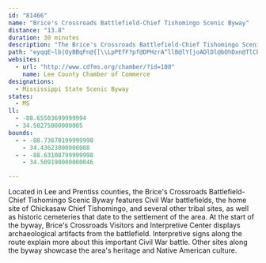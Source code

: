 ```yaml
---
id: "81466"
name: "Brice's Crossroads Battlefield-Chief Tishomingo Scenic Byway"
distance: "13.8"
duration: 30 minutes
description: "The Brice's Crossroads Battlefield-Chief Tishomingo Scenic Byway features Civil War battlefields, the home site of Chickasaw Chief Tishomingo, and several other tribal sites. "
path: "eyqqE~lb|OyBBqFn@{[\\LpPEfF?pf@DPHzrA^llB@lY[joADlDl@bOhDxn@TlCb@~Ax@tBjJzMrCgDxBmBfI_EfCsBpAyAlAeCnB}HrBeK|@aCn@gAzK{LhP|FfJvCra@zGvI`ClCh@dD^zV`GpJnId@XhALlTHnC^`Cx@nBlAtAdApArA~@r@bBd@xARrK@pABd@Nn@bAHlG^r@r@z@tKrDrCp@xGJfAXv@d@xMhOxBdBdKbGh@PdORrSJ~@moBEkc@Jad@Qms@Jyf@K{jAPsCh@{DbB_JpEgMzB{IjEiRTgDZkCf@wYTcKb@aHN_Az@aC|AwDbEwMn@_@`EyAX_BrDcGbAeDZmDRwDPqGrA_JzHiRlIqTvIc]h@{EQiZ"
websites:
  - url: "http://www.cdfms.org/chamber/?id=108"
    name: Lee County Chamber of Commerce
designations:
  - Mississippi State Scenic Byway
states:
  - MS
ll:
  - -88.65503699999994
  - 34.50275000000005
bounds:
  - - -88.73670199999998
    - 34.43623000000008
  - - -88.63108799999998
    - 34.509190000000046

---
```


Located in Lee and Prentiss counties, the Brice's Crossroads Battlefield-Chief Tishomingo Scenic Byway features Civil War battlefields, the home site of Chickasaw Chief Tishomingo, and several other tribal sites, as well as historic cemeteries that date to the settlement of the area.  At the start of the byway, Brice's Crossroads Visitors and Interpretive Center displays archaeological artifacts from the battlefield. Interpretive signs along the route explain more about this important Civil War battle.  Other sites along the byway showcase the area's heritage and Native American culture.
